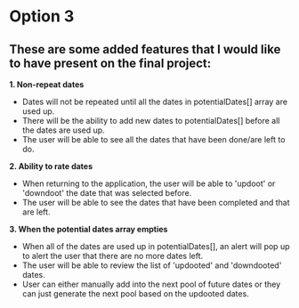 # Option 3

## These are some added features that I would like to have present on the final project:

**1. Non-repeat dates**

- Dates will not be repeated until all the dates in potentialDates[] array are used up.
- There will be the ability to add new dates to potentialDates[] before all the dates are used up.
- The user will be able to see all the dates that have been done/are left to do.

**2. Ability to rate dates**

- When returning to the application, the user will be able to 'updoot' or 'downdoot' the date that was selected before.
- The user will be able to see the dates that have been completed and that are left.

**3. When the potential dates array empties**

- When all of the dates are used up in potentialDates[], an alert will pop up to alert the user that there are no more dates left.
- The user will be able to review the list of 'updooted' and 'downdooted' dates.
- User can either manually add into the next pool of future dates or they can just generate the next pool based on the updooted dates.
